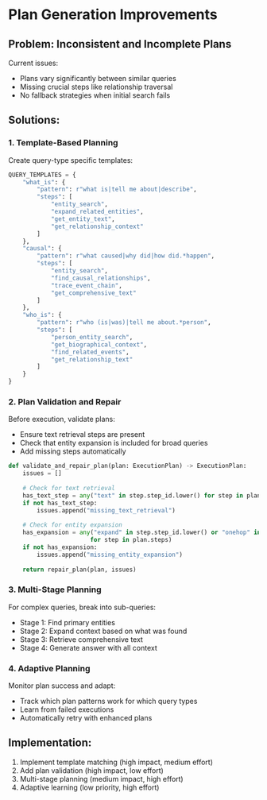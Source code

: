 # Plan Generation Improvements

## Problem: Inconsistent and Incomplete Plans

Current issues:
- Plans vary significantly between similar queries
- Missing crucial steps like relationship traversal
- No fallback strategies when initial search fails

## Solutions:

### 1. Template-Based Planning
Create query-type specific templates:

```python
QUERY_TEMPLATES = {
    "what_is": {
        "pattern": r"what is|tell me about|describe",
        "steps": [
            "entity_search",
            "expand_related_entities", 
            "get_entity_text",
            "get_relationship_context"
        ]
    },
    "causal": {
        "pattern": r"what caused|why did|how did.*happen",
        "steps": [
            "entity_search",
            "find_causal_relationships",
            "trace_event_chain",
            "get_comprehensive_text"
        ]
    },
    "who_is": {
        "pattern": r"who (is|was)|tell me about.*person",
        "steps": [
            "person_entity_search",
            "get_biographical_context",
            "find_related_events",
            "get_relationship_text"
        ]
    }
}
```

### 2. Plan Validation and Repair
Before execution, validate plans:
- Ensure text retrieval steps are present
- Check that entity expansion is included for broad queries
- Add missing steps automatically

```python
def validate_and_repair_plan(plan: ExecutionPlan) -> ExecutionPlan:
    issues = []
    
    # Check for text retrieval
    has_text_step = any("text" in step.step_id.lower() for step in plan.steps)
    if not has_text_step:
        issues.append("missing_text_retrieval")
    
    # Check for entity expansion  
    has_expansion = any("expand" in step.step_id.lower() or "onehop" in step.step_id.lower() 
                       for step in plan.steps)
    if not has_expansion:
        issues.append("missing_entity_expansion")
    
    return repair_plan(plan, issues)
```

### 3. Multi-Stage Planning
For complex queries, break into sub-queries:
- Stage 1: Find primary entities
- Stage 2: Expand context based on what was found  
- Stage 3: Retrieve comprehensive text
- Stage 4: Generate answer with all context

### 4. Adaptive Planning
Monitor plan success and adapt:
- Track which plan patterns work for which query types
- Learn from failed executions
- Automatically retry with enhanced plans

## Implementation:
1. Implement template matching (high impact, medium effort)
2. Add plan validation (high impact, low effort)
3. Multi-stage planning (medium impact, high effort)
4. Adaptive learning (low priority, high effort)